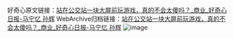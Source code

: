 好奇心原文链接：[站在公交站一块大屏前玩游戏，真的不会太傻吗？_商业_好奇心日报-马宁忆 孙辉](https://www.qdaily.com/articles/3484.html)
WebArchive归档链接：[站在公交站一块大屏前玩游戏，真的不会太傻吗？_商业_好奇心日报-马宁忆 孙辉](http://web.archive.org/web/20190623152321/https://www.qdaily.com/articles/3484.html)
![image](http://ww3.sinaimg.cn/large/007d5XDply1g3vb4oobjhj30u033jnpd)